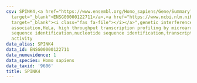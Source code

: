 ```yaml
---
csv: SPINK4,<a href="https://www.ensembl.org/Homo_sapiens/Gene/Summary?db=core;g=ENSG00000122711"
  target="_blank">ENSG00000122711</a>,<a href="https://www.ncbi.nlm.nih.gov/pubmed/17216044"
  target="_blank"><i class="fas fa-file"></i></a>",genetic interference,functional
  association,HeLa, high throughput transcription profiling by microarray,nucleotide
  sequence identification,nucleotide sequence identification,transcriptional regulation,up-regulates
  activity
data_alias: SPINK4
data_id: ENSG00000122711
data_numevidence: 1
data_species: Homo sapiens
data_taxid: '9606'
title: SPINK4
---
```


